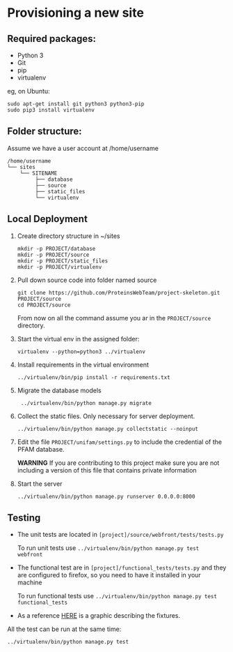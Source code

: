 Provisioning a new site
=======================

## Required packages:

* Python 3
* Git
* pip
* virtualenv

eg, on Ubuntu:

    sudo apt-get install git python3 python3-pip
    sudo pip3 install virtualenv

## Folder structure:
Assume we have a user account at /home/username

```
/home/username
└── sites
    └── SITENAME
         ├── database
         ├── source
         ├── static_files
         └── virtualenv
```

## Local Deployment

1.  Create directory structure in ~/sites

    ```
    mkdir -p PROJECT/database
    mkdir -p PROJECT/source
    mkdir -p PROJECT/static_files
    mkdir -p PROJECT/virtualenv
    ```

2.  Pull down source code into folder named source

    ```
    git clone https://github.com/ProteinsWebTeam/project-skeleton.git PROJECT/source
    cd PROJECT/source
    ```

    From now on all the command assume you ar in the ```PROJECT/source``` directory.

3.  Start the virtual env in the assigned folder:

    ```
    virtualenv --python=python3 ../virtualenv
    ```

4.  Install requirements in the virtual environment

    ```
    ../virtualenv/bin/pip install -r requirements.txt
    ```

5.  Migrate the database models

    ```
     ../virtualenv/bin/python manage.py migrate
    ```

6.  Collect the static files. Only necessary for server deployment.

    ```
    ../virtualenv/bin/python manage.py collectstatic --noinput
    ```

7.  Edit the file  ```PROJECT/unifam/settings.py``` to include the credential of the PFAM database.

    **WARNING** If you are contributing to this project make sure you are not including a version of this file that
    contains private information

8.  Start the server
    ```
    ../virtualenv/bin/python manage.py runserver 0.0.0.0:8000
    ```


## Testing

*   The unit tests are located in ```[project]/source/webfront/tests/tests.py```

    To run unit tests use ```../virtualenv/bin/python manage.py test webfront```

*   The functional test are in ```[project]/functional_tests/tests.py``` and they are configured to firefox, so you need
    to have it installed in your machine

    To run functional tests use ```../virtualenv/bin/python manage.py test functional_tests```

*   As a reference [HERE](https://docs.google.com/presentation/d/13_a6IbTq8KPGRH5AhsauEDJt4jEXNsT7DFdg1PNn4_I/edit?usp=sharing) is a graphic describing the fixtures.

All the test can be run at the same time:

```../virtualenv/bin/python manage.py test```

